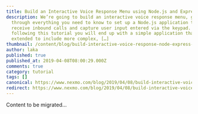 ```yaml
---
title: Build an Interactive Voice Response Menu using Node.js and Express
description: We’re going to build an interactive voice response menu, going
  through everything you need to know to set up a Node.js application that can
  receive inbound calls and capture user input entered via the keypad. By
  following this tutorial you will end up with a simple application that can be
  extended to include more complex, […]
thumbnail: /content/blog/build-interactive-voice-response-node-express-javascript-dr/ivr-menu-node-express.png
author: laka
published: true
published_at: 2019-04-08T08:00:29.000Z
comments: true
category: tutorial
tags: []
canonical: https://www.nexmo.com/blog/2019/04/08/build-interactive-voice-response-node-express-javascript-dr
redirect: https://www.nexmo.com/blog/2019/04/08/build-interactive-voice-response-node-express-javascript-dr
---
```


Content to be migrated...
